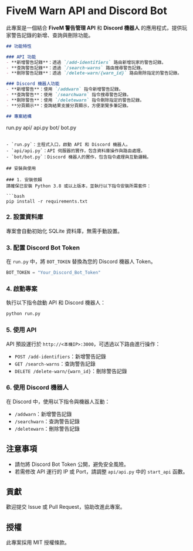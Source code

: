 
# FiveM Warn API and Discord Bot

此專案是一個結合 **FiveM 警告管理 API** 和 **Discord 機器人** 的應用程式，提供玩家警告記錄的新增、查詢與刪除功能。
```markdown
## 功能特性

### API 功能
- **新增警告記錄**：透過 `/add-identifiers` 路由新增玩家的警告記錄。
- **查詢警告記錄**：透過 `/search-warns` 路由搜尋警告記錄。
- **刪除警告記錄**：透過 `/delete-warn/{warn_id}` 路由刪除指定的警告記錄。

### Discord 機器人功能
- **新增警告**：使用 `/addwarn` 指令新增警告記錄。
- **查詢警告**：使用 `/searchwarn` 指令搜尋警告記錄。
- **刪除警告**：使用 `/deletewarn` 指令刪除指定的警告記錄。
- **分頁顯示**：查詢結果支援分頁顯示，方便瀏覽多筆記錄。

## 專案結構

```
run.py
api/
    api.py
bot/
    bot.py
```

- `run.py`：主程式入口，啟動 API 和 Discord 機器人。
- `api/api.py`：API 伺服器的實作，包含資料庫操作與路由處理。
- `bot/bot.py`：Discord 機器人的實作，包含指令處理與互動邏輯。

## 安裝與使用

### 1. 安裝依賴
請確保已安裝 Python 3.8 或以上版本，並執行以下指令安裝所需套件：

```bash
pip install -r requirements.txt
```

### 2. 設置資料庫
專案會自動初始化 SQLite 資料庫，無需手動設置。

### 3. 配置 Discord Bot Token
在 `run.py` 中，將 `BOT_TOKEN` 替換為您的 Discord 機器人 Token。

```python
BOT_TOKEN = "Your_Discord_Bot_Token"
```

### 4. 啟動專案
執行以下指令啟動 API 和 Discord 機器人：

```bash
python run.py
```

### 5. 使用 API
API 預設運行於 `http://<本機IP>:3000`，可透過以下路由進行操作：
- `POST /add-identifiers`：新增警告記錄
- `GET /search-warns`：查詢警告記錄
- `DELETE /delete-warn/{warn_id}`：刪除警告記錄

### 6. 使用 Discord 機器人
在 Discord 中，使用以下指令與機器人互動：
- `/addwarn`：新增警告記錄
- `/searchwarn`：查詢警告記錄
- `/deletewarn`：刪除警告記錄

## 注意事項
- 請勿將 Discord Bot Token 公開，避免安全風險。
- 若需修改 API 運行的 IP 或 Port，請調整 `api/api.py` 中的 `start_api` 函數。

## 貢獻
歡迎提交 Issue 或 Pull Request，協助改進此專案。

## 授權
此專案採用 MIT 授權條款。
```
